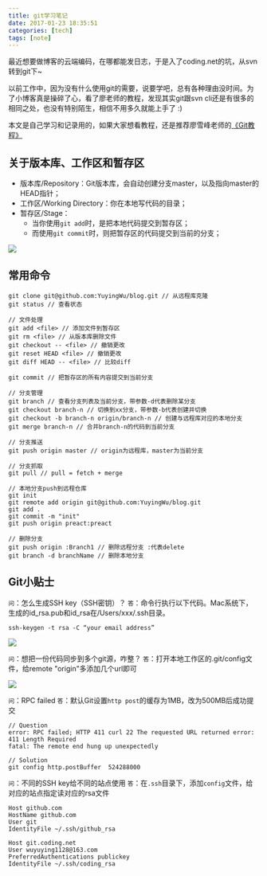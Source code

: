 ```yaml
---
title: git学习笔记
date: 2017-01-23 18:35:51
categories: [tech]
tags: [note]
---
```

最近想要做博客的云端编码，在哪都能发日志，于是入了coding.net的坑，从svn转到git下~

以前工作中，因为没有什么使用git的需要，说要学吧，总有各种理由没时间。为了小博客真是操碎了心，看了廖老师的教程，发现其实git跟svn cli还是有很多的相同之处，也没有特别陌生，相信不用多久就能上手了 :)

本文是自己学习和记录用的，如果大家想看教程，还是推荐廖雪峰老师的[《Git教程》](http://www.liaoxuefeng.com/wiki/0013739516305929606dd18361248578c67b8067c8c017b000)
<!-- more -->
## 关于版本库、工作区和暂存区
* 版本库/Repository：Git版本库，会自动创建分支master，以及指向master的HEAD指针；
* 工作区/Working Directory：你在本地写代码的目录；
* 暂存区/Stage：
	* 当你使用`git add`时，是把本地代码提交到暂存区；
	* 而使用`git commit`时，则把暂存区的代码提交到当前的分支；

![](http://cdn.sinacloud.net/woodysblog/git/git.jpg)

## 常用命令

```
git clone git@github.com:YuyingWu/blog.git // 从远程库克隆
git status // 查看状态

// 文件处理
git add <file> // 添加文件到暂存区
git rm <file> // 从版本库删除文件
git checkout -- <file> // 撤销更改
git reset HEAD <file> // 撤销更改
git diff HEAD -- <file> // 比较diff

git commit // 把暂存区的所有内容提交到当前分支

// 分支管理
git branch // 查看分支列表及当前分支，带参数-d代表删除某分支
git checkout branch-n // 切换到xx分支，带参数-b代表创建并切换
git checkout -b branch-n origin/branch-n // 创建与远程库对应的本地分支
git merge branch-n // 合并branch-n的代码到当前分支

// 分支推送
git push origin master // origin为远程库，master为当前分支

// 分支抓取
git pull // pull = fetch + merge

// 本地分支push到远程仓库
git init
git remote add origin git@github.com:YuyingWu/blog.git
git add .
git commit -m "init"
git push origin preact:preact

// 删除分支
git push origin :Branch1 // 删除远程分支 :代表delete
git branch -d branchName // 删除本地分支
```

## Git小贴士

`问`：怎么生成SSH key（SSH密钥）？
`答`：命令行执行以下代码。Mac系统下，生成的id_rsa.pub和id_rsa在/Users/xxx/.ssh目录。
```
ssh-keygen -t rsa -C “your email address”
```

![](http://cdn.sinacloud.net/woodysblog/git/ssh.png)

`问`：想把一份代码同步到多个git源，咋整？
`答`：打开本地工作区的.git/config文件，给remote "origin"多添加几个url即可

![](http://cdn.sinacloud.net/woodysblog/git/remote.png)

`问`：RPC failed
`答`：默认Git设置`http post`的缓存为1MB，改为500MB后成功提交

```
// Question
error: RPC failed; HTTP 411 curl 22 The requested URL returned error: 411 Length Required
fatal: The remote end hung up unexpectedly

// Solution
git config http.postBuffer  524288000
```

`问`：不同的SSH key给不同的站点使用
`答`：在`.ssh`目录下，添加`config`文件，给对应的站点指定读对应的rsa文件

```
Host github.com
HostName github.com
User git
IdentityFile ~/.ssh/github_rsa

Host git.coding.net
User wuyuying1128@163.com
PreferredAuthentications publickey
IdentityFile ~/.ssh/coding_rsa
```
